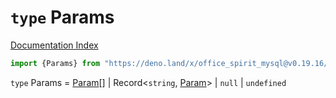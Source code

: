 # `type` Params

[Documentation Index](../README.md)

```ts
import {Params} from "https://deno.land/x/office_spirit_mysql@v0.19.16/mod.ts"
```

`type` Params = [Param](../type.Param/README.md)\[] | Record\<`string`, [Param](../type.Param/README.md)> | `null` | `undefined`